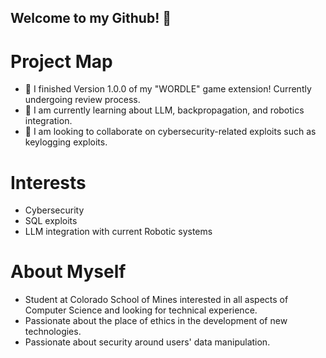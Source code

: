 ## Welcome to my Github! 👋




# Project Map
- 🔭 I finished Version 1.0.0 of my "WORDLE" game extension! Currently undergoing review process.
- 🌱 I am currently learning about LLM, backpropagation, and robotics integration.
- 👯 I am looking to collaborate on cybersecurity-related exploits such as keylogging exploits.

# Interests
- Cybersecurity
- SQL exploits
- LLM integration with current Robotic systems

# About Myself
- Student at Colorado School of Mines interested in all aspects of Computer Science and looking for technical experience.
- Passionate about the place of ethics in the development of new technologies.
- Passionate about security around users' data manipulation.

<!--
**CryptoCow0/CryptoCow0** is a ✨ _special_ ✨ repository because its `README.md` (this file) appears on your GitHub profile.

Here are some ideas to get you started:

- 🔭 I’m currently working on ...
- 🌱 I’m currently learning ...
- 👯 I’m looking to collaborate on ...
- 🤔 I’m looking for help with ...
- 💬 Ask me about ...
- 📫 How to reach me: ...
- 😄 Pronouns: ...
- ⚡ Fun fact: ...
-->
